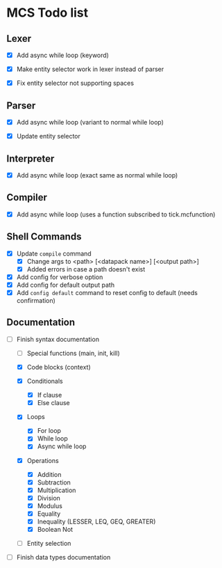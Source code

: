# MCS Todo list


## Lexer
- [x] Add async while loop (keyword)
- [x] Make entity selector work in lexer instead of parser
- [x] Fix entity selector not supporting spaces


## Parser
- [x] Add async while loop (variant to normal while loop)
- [x] Update entity selector


## Interpreter
- [x] Add async while loop (exact same as normal while loop)


## Compiler
- [x] Add async while loop (uses a function subscribed to tick.mcfunction)


## Shell Commands
- [x] Update ``compile`` command
  - [x] Change args to \<path> \[\<datapack name>] \[\<output path>]
  - [x] Added errors in case a path doesn't exist
- [x] Add config for verbose option
- [x] Add config for default output path
- [x] Add ``config default`` command to reset config to default (needs confirmation)

## Documentation
- [ ] Finish syntax documentation
  - [ ] Special functions (main, init, kill)
  - [x] Code blocks (context)
  - [x] Conditionals
    - [x] If clause
    - [x] Else clause
  - [x] Loops
    - [x] For loop
    - [x] While loop
    - [x] Async while loop
  - [x] Operations
    - [x] Addition
    - [x] Subtraction
    - [x] Multiplication
    - [x] Division
    - [x] Modulus
    - [x] Equality
    - [x] Inequality (LESSER, LEQ, GEQ, GREATER)
    - [x] Boolean Not
  - [ ] Entity selection


- [ ] Finish data types documentation